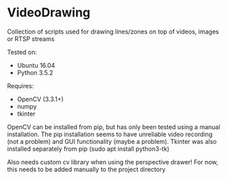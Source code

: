 # VideoDrawing
Collection of scripts used for drawing lines/zones on top of videos, images or RTSP streams


Tested on:
- Ubuntu 16.04
- Python 3.5.2

Requires:
- OpenCV (3.3.1+)
- numpy
- tkinter

OpenCV can be installed from pip, but has only been tested using a manual installation.
The pip installation seems to have unreliable video recording (not a problem) and GUI functionality (maybe a problem).
Tkinter was also installed separately from pip (sudo apt install python3-tk)

Also needs custom cv library when using the perspective drawer!
For now, this needs to be added manually to the project directory

